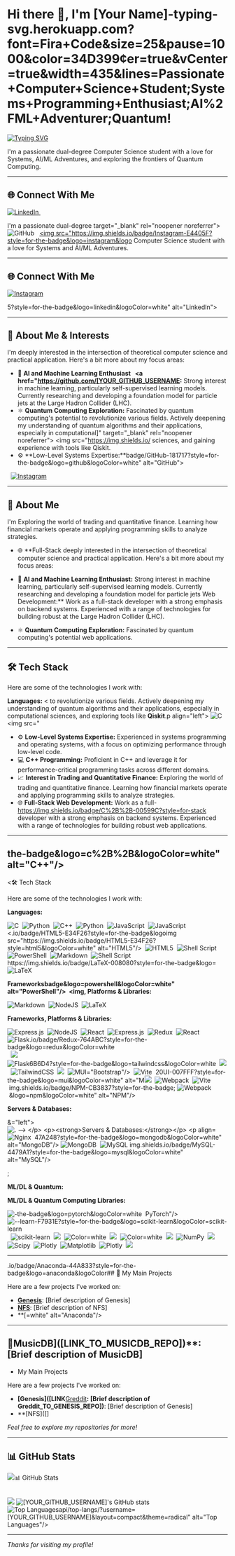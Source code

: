 # Hi there 👋, I'm [Your Name]-typing-svg.herokuapp.com?font=Fira+Code&size=25&pause=1000&color=34D399¢er=true&vCenter=true&width=435&lines=Passionate+Computer+Science+Student;Systems+Programming+Enthusiast;AI%2FML+Adventurer;Quantum!

<!-- Typing SVG -->
<a href="https://git.io/typing-svg"><img src="https://readme-typing-svg.herokuapp.com?font=Fira+Code&size=25&pause=1000&color=34D399¢er=true&vCenter=true&width=435&lines=Passionate+Computer+Science+Student;Systems+Programming+Enthusiast;AI%2FML+Adventurer;Quantum+Computing+Explorer;Full-Stack+Developer" alt="Typing SVG" /></a>

I'm a passionate dual-degree Computer Science student with a love for Systems, AI/ML Adventures, and exploring the frontiers of Quantum Computing.

---

## 🌐 Connect With Me

<p align="left">
  <a href="[YOUR_LINKEDIN_URL]" target="_blank" rel="noopener noreferrer">
    <img src="https://img.shields.io/badge/LinkedIn-0077B5?style=for-the-badge&logo=linkedin&logoColor=white" alt="LinkedIn">
  </a>
   
  <a href="https://github.com/[YOUR_GITHUB_USERNAME]"+Computing+Explorer;Full-Stack+Developer" alt="Typing SVG" /></a>

I'm a passionate dual-degree target="_blank" rel="noopener noreferrer">
    <img src="https://img.shields.io/badge/GitHub-181717?style=for-the-badge&logo=github&logoColor=white" alt="GitHub">
  </a>
    
  <a href="[YOUR_INSTAGRAM_URL]" target="_blank" rel="noopener noreferrer">
    <img src="https://img.shields.io/badge/Instagram-E4405F?style=for-the-badge&logo=instagram&logo Computer Science student with a love for Systems and AI/ML Adventures.

---

## 🌐 Connect With Me

<p align="left">
  <a href="[YOUR_LINKEDIN_URL]" target="_blank" rel="noopener noreferrer">
    <img src="https://img.shields.io/badge/LinkedIn-0077BColor=white" alt="Instagram">
  </a>
  <!-- Add other relevant links here -->
</p>5?style=for-the-badge&logo=linkedin&logoColor=white" alt="LinkedIn">


---

## 🚀 About Me & Interests

I'm deeply interested in the intersection of theoretical computer science and practical application. Here's a bit more about my focus areas:

*   🧠 **AI and Machine Learning Enthusiast  </a>
   
  <a href="https://github.com/[YOUR_GITHUB_USERNAME:** Strong interest in machine learning, particularly self-supervised learning models. Currently researching and developing a foundation model for particle jets at the Large Hadron Collider (LHC).
*   ⚛️ **Quantum Computing Exploration:** Fascinated by quantum computing's potential to revolutionize various fields. Actively deepening my understanding of quantum algorithms and their applications, especially in computational]" target="_blank" rel="noopener noreferrer">
    <img src="https://img.shields.io/ sciences, and gaining experience with tools like Qiskit.
*   ⚙️ **Low-Level Systems Expertise:**badge/GitHub-181717?style=for-the-badge&logo=github&logoColor=white" alt="GitHub">
  </a>
    
  <a href="[YOUR_INSTAGRAM Experienced in systems programming and operating systems, with a focus on optimizing performance through low-level code.
*   💻 **C++ Programming:**_URL]" target="_blank" rel="noopener noreferrer">
    <img src="https://img.shields. Proficient in C++ and leverage it for performance-critical programming tasks across different domains.
*   📈 **Interest in Trading and Quantitative Finance:**io/badge/Instagram-E4405F?style=for-the-badge&logo=instagram&logoColor=white" alt="Instagram">
  </a>
  <!-- Add other relevant links here -->
</p>

---

## 🚀 About Me

I'm Exploring the world of trading and quantitative finance. Learning how financial markets operate and applying programming skills to analyze strategies.
*   🌐 **Full-Stack deeply interested in the intersection of theoretical computer science and practical application. Here's a bit more about my focus areas:

*   🧠 **AI and Machine Learning Enthusiast:** Strong interest in machine learning, particularly self-supervised learning models. Currently researching and developing a foundation model for particle jets Web Development:** Work as a full-stack developer with a strong emphasis on backend systems. Experienced with a range of technologies for building robust at the Large Hadron Collider (LHC).
*   ⚛️ **Quantum Computing Exploration:** Fascinated by quantum computing's potential web applications.

---

## 🛠️ Tech Stack

Here are some of the technologies I work with:

**Languages:**
< to revolutionize various fields. Actively deepening my understanding of quantum algorithms and their applications, especially in computational sciences, and exploring tools like **Qiskit**.p align="left">
  <img src="https://img.shields.io/badge/C-A8B9CC?style=for-the-badge&logo=c&logoColor=white" alt="C"/> 
  <img src="
*   ⚙️ **Low-Level Systems Expertise:** Experienced in systems programming and operating systems, with a focus on optimizing performance through low-level code.
*   💻 **C++ Programming:** Proficient in C++ and leverage it for performance-critical programming tasks across different domains.
*   📈 **Interest in Trading and Quantitative Finance:** Exploring the world of trading and quantitative finance. Learning how financial markets operate and applying programming skills to analyze strategies.
*   🌐 **Full-Stack Web Development:** Work as a full-https://img.shields.io/badge/C%2B%2B-00599C?style=for-stack developer with a strong emphasis on backend systems. Experienced with a range of technologies for building robust web applications.

---

## the-badge&logo=c%2B%2B&logoColor=white" alt="C++"/> 
  <🛠️ Tech Stack

Here are some of the technologies I work with:

**Languages:**
<p align="left">
  <img src="https://img.shields.io/badge/C-A8B9CC?style=for-the-badge&logo=c&logoColor=white" alt="C"/> 
  <img src="https://img.shields.io/badge/Python-3776AB?style=for-the-badgeimg src="https://img.shields.io/badge/C%2B%2B-005&logo=python&logoColor=white" alt="Python"/> 
  <img src="https99C?style=for-the-badge&logo=c%2B%2B&logoColor=white" alt="C++"/> 
  <img src="https://img.shields.io/badge/Python-3776AB?style=for-the-badge&logo=python&logoColor=white" alt="Python"/> 
  <img src="https://img.shields.io/badge/JavaScript-F7DF1E?style=for://img.shields.io/badge/JavaScript-F7DF1E?style=for-the-badge&logo=javascript&logoColor=black" alt="JavaScript"/> 
  <img src="https://img.shields-the-badge&logo=javascript&logoColor=black" alt="JavaScript"/> 
  <.io/badge/HTML5-E34F26?style=for-the-badge&logoimg src="https://img.shields.io/badge/HTML5-E34F26?style=html5&logoColor=white" alt="HTML5"/> 
  <img src="https=for-the-badge&logo=html5&logoColor=white" alt="HTML5"/> 
  <img src="https://img.shields.io/badge/Shell_Script-121://img.shields.io/badge/Shell_Script-121011?style=for-011?style=for-the-badge&logo=gnu-bash&logoColor=white" alt="Shell Script"/> 
  <img src="https://img.shields.io/badge/PowerShell-5391FE?style=for-the-badge&logo=powershell&logoColor=white" alt="PowerShell"/> 
  <img src="https://img.shields.io/badge/Markdown-000000?style=for-the-badge&logo=markdown&logoColor=white" alt="Markdown"/> 
  <img src="the-badge&logo=gnu-bash&logoColor=white" alt="Shell Script"/> 
https://img.shields.io/badge/LaTeX-008080?style=for-the-badge&logo=  <img src="https://img.shields.io/badge/PowerShell-5391FE?style=for-the-latex&logoColor=white" alt="LaTeX"/> 
  <!-- Add other language icons -->
</p>

**Frameworksbadge&logo=powershell&logoColor=white" alt="PowerShell"/> 
  <img, Platforms & Libraries:**
<p align="left">
  <img src="https://img.shields. src="https://img.shields.io/badge/Markdown-000000?style=for-the-badge&logo=markdown&logoColor=white" alt="Markdown"/> 
  <img src="https://io/badge/Node.js-339933?style=for-the-badge&logo=node.js&img.shields.io/badge/LaTeX-008080?style=for-the-badge&logo=logoColor=white" alt="NodeJS"/> 
  <img src="https://img.shields.io/badge/Express.js-000000?style=for-the-badge&logo=express&latex&logoColor=white" alt="LaTeX"/> 
  <!-- Add other language icons -->
</p>

**Frameworks, Platforms & Libraries:**
<p align="left">
  <img src="https://img.logoColor=white" alt="Express.js"/> 
  <img src="https://img.shields.io/badge/React-61DAFB?style=for-the-badge&logo=reactshields.io/badge/Node.js-339933?style=for-the-badge&logo=node.js&logoColor=white" alt="NodeJS"/> 
  <img src="https://img.shields.io/badge/Express.js-000000?style=for-the-badge&logo=express&&logoColor=black" alt="React"/> 
  <img src="https://img.shields.io/badge/Redux-764ABC?style=for-the-badge&logo=redux&logoColor=logoColor=white" alt="Express.js"/> 
  <img src="https://img.shields.io/badge/React-61DAFB?style=for-the-badge&logo=reactwhite" alt="Redux"/> 
  <img src="https://img.shields.io/&logoColor=black" alt="React"/> 
  <img src="https://img.shieldsbadge/Flask-000000?style=for-the-badge&logo=flask&logoColor=white" alt="Flask.io/badge/Redux-764ABC?style=for-the-badge&logo=redux&logoColor=white" alt="Redux"/> 
  <img src="https://img.shields.io/"/> 
  <img src="https://img.shields.io/badge/Tailwind_CSS-0badge/Flask-000000?style=for-the-badge&logo=flask&logoColor=white" alt="Flask6B6D4?style=for-the-badge&logo=tailwindcss&logoColor=white" alt="TailwindCSS"/> 
  <img src="https://img.shields.io/badge/"/> 
  <img src="https://img.shields.io/badge/Tailwind_CSS-0Bootstrap-7952B3?style=for-the-badge&logo=bootstrap&logoColor=white" alt6B6D4?style=for-the-badge&logo=tailwindcss&logoColor=white" alt="TailwindCSS"/> 
  <img src="https://img.shields.io/badge/="Bootstrap"/> 
  <img src="https://img.shields.io/badge/Material%Bootstrap-7952B3?style=for-the-badge&logo=bootstrap&logoColor=white" alt20UI-007FFF?style=for-the-badge&logo=mui&logoColor=white" alt="MUI"/>="Bootstrap"/> 
  <img src="https://img.shields.io/badge/Material% 
  <img src="https://img.shields.io/badge/Vite-646CFF?style=for-the-badge&logo=vite&logoColor=white" alt="Vite"/> 
  20UI-007FFF?style=for-the-badge&logo=mui&logoColor=white" alt="M<img src="https://img.shields.io/badge/Webpack-8DD6F9?style=for-the-badge&UI"/> 
  <img src="https://img.shields.io/badge/Vite-logo=webpack&logoColor=black" alt="Webpack"/> 
  <img src="https://646CFF?style=for-the-badge&logo=vite&logoColor=white" alt="Vite"/> img.shields.io/badge/NPM-CB3837?style=for-the-badge;
  <img src="https://img.shields.io/badge/Webpack-8DD6F9?style=for-the-badge&logo=webpack&logoColor=black" alt="Webpack"/> &logo=npm&logoColor=white" alt="NPM"/> 
  <!-- Add Chakra, DaisyUI, JWT;
  <img src="https://img.shields.io/badge/NPM-CB3837, Nodemon, React Router, React Hook Form, Styled Components etc. -->
</p>

**Servers & Databases:**
<p align?style=for-the-badge&logo=npm&logoColor=white" alt="NPM"/>&="left">
  <img src="https://img.shields.io/badge/Nginx-00nbsp;
  <!-- Add Chakra, DaisyUI, JWT, Nodemon, React Router, React Hook Form, Styled Components etc9639?style=for-the-badge&logo=nginx&logoColor=white" alt=". -->
</p>

**Servers & Databases:**
<p align="left">
  <img srcNginx"/> 
  <img src="https://img.shields.io/badge/MongoDB-="https://img.shields.io/badge/Nginx-009639?style=for-the-badge&logo=nginx&logoColor=white" alt="Nginx"/> 
  47A248?style=for-the-badge&logo=mongodb&logoColor=white" alt="MongoDB"/> <img src="https://img.shields.io/badge/MongoDB-47A248?style
  <img src="https://img.shields.io/badge/MySQL-4479A1=for-the-badge&logo=mongodb&logoColor=white" alt="MongoDB"/> 
  <img src="https://?style=for-the-badge&logo=mysql&logoColor=white" alt="MySQL"/> img.shields.io/badge/MySQL-4479A1?style=for-the-badge&logo=mysql&logoColor=white" alt="MySQL"/> 
  <!-- Add other server/database icons -->
</p>;
  <!-- Add other server/database icons -->
</p>

**ML/DL & Quantum:**
<p align="left">


**ML/DL & Quantum Computing Libraries:**
<p align="left">
  <img src="https://img.shields.io/  <img src="https://img.shields.io/badge/PyTorch-EE4C2C?style=forbadge/PyTorch-EE4C2C?style=for-the-badge&logo=pytorch&logoColor=white" alt="-the-badge&logo=pytorch&logoColor=white" alt="PyTorch"/> 
  PyTorch"/> 
  <img src="https://img.shields.io/badge/scikit<img src="https://img.shields.io/badge/scikit--learn-F7931E?style=for-the-badge&logo=scikit-learn&logoColor=white" alt="--learn-F7931E?style=for-the-badge&logo=scikit-learn&logoColor=scikit-learn"/> 
  <img src="https://img.shields.io/badge/white" alt="scikit-learn"/> 
  <img src="https://img.shields.io/badge/QPandas-150458?style=for-the-badge&logo=pandas&logoColor=white" altiskit-6929C4?style=for-the-badge&logo=qiskit&logo="Pandas"/> 
  <img src="https://img.shields.io/badge/NumPy-013243?style=for-the-badge&logo=numpy&logoColor=white" alt="Color=white" alt="Qiskit"/>  <!-- Added Qiskit Badge -->
  <img src="https://img.NumPy"/> 
  <img src="https://img.shields.io/badge/SciPyshields.io/badge/Pandas-150458?style=for-the-badge&logo=pandas&logo-8CAAE6?style=for-the-badge&logo=scipy&logoColor=white" alt="Color=white" alt="Pandas"/> 
  <img src="https://img.shields.io/badge/NumPy-013243?style=for-the-badge&logo=Scipy"/> 
  <img src="https://img.shields.io/badge/Matplotlib-3776AB?style=for-the-badge&logo=matplotlib&logoColor=white"numpy&logoColor=white" alt="NumPy"/> 
  <img src="https://img alt="Matplotlib"/> 
  <img src="https://img.shields.io/badge/Plotly-3F4F75?style=for-the-badge&logo=plotly&logoColor.shields.io/badge/SciPy-8CAAE6?style=for-the-badge&logo=scipy&logoColor=white" alt="Scipy"/> 
  <img src="https://img.=white" alt="Plotly"/> 
  <img src="https://img.shields.io/badge/Qiskitshields.io/badge/Matplotlib-3776AB?style=for-the-badge&logo=matplotlib&logoColor=white" alt="Matplotlib"/> 
  <img src="https://img.shields.io/badge/Plotly-3F4F75?style=for-the-badge&logo=plotly-6929C4?style=for-the-badge&logo=Qiskit&logoColor=white"&logoColor=white" alt="Plotly"/> 
  <img src="https://img.shields alt="Qiskit"/>  <!-- Updated: Added Qiskit -->
  <!-- Add Anaconda -->
</p>

---

.io/badge/Anaconda-44A833?style=for-the-badge&logo=anaconda&logoColor## 📂 My Main Projects

Here are a few projects I've worked on:

*   **[Genesis]([LINK_TO_GENESIS_REPO])**: [Brief description of Genesis]
*   **[NFS]([LINK_TO_NFS_REPO])**: [Brief description of NFS]
*   **[=white" alt="Anaconda"/>  <!-- Added Anaconda Badge -->
</p>

---

## 📂MusicDB]([LINK_TO_MUSICDB_REPO])**: [Brief description of MusicDB]
*    My Main Projects

Here are a few projects I've worked on:

*   **[Genesis]([LINK**[Greddit]([LINK_TO_GREDDIT_REPO])**: [Brief description of Greddit_TO_GENESIS_REPO])**: [Brief description of Genesis]
*   **[NFS]([]

*Feel free to explore my repositories for more!*

---

## 📊 GitHub Stats

<p align="centerLINK_TO_NFS_REPO])**: [Brief description of NFS]
*   **[MusicDB](">
  <img src="https://github-readme-stats.vercel.app/api?username=[YOUR_GITHUB_[LINK_TO_MUSICDB_REPO])**: [Brief description of MusicDB]
*   **[Greddit]([LINK_TO_GREDDIT_REPO])**: [Brief description of Greddit]

*Feel free to explore my repositories for more!*

---

## 📊 GitHub Stats

<p align="centerUSERNAME]&show_icons=true&theme=radical" alt="[YOUR_GITHUB_USERNAME]'s GitHub stats"/>
  <br/>
  <img src="https://github-readme-stats.vercel.app/">
  <img src="https://github-readme-stats.vercel.app/api?username=[YOUR_GITHUB_USERNAME]&show_icons=true&theme=radical" alt="[YOUR_GITHUB_USERNAME]'s GitHub stats"/>
  <br/>
  <img src="https://github-readme-stats.vercel.app/api/top-langs/?username=[YOUR_GITHUB_USERNAME]&layout=compact&theme=radical" alt="Top Languages"/>api/top-langs/?username=[YOUR_GITHUB_USERNAME]&layout=compact&theme=radical" alt="Top Languages"/>
  <!-- You can add more stats here, like streak stats:
  <img src="https://github-readme-streak
  <!-- You can add more stats here, like streak stats:
  <img src="https://github-readme-streak-stats.herokuapp.com/?user=[YOUR_GITHUB_USERNAME]&theme=radical" alt="GitHub Streak"/>
  -->
</p>

---

*Thanks for visiting my profile!*
